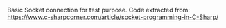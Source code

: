 Basic Socket connection for test purpose.
Code extracted from: https://www.c-sharpcorner.com/article/socket-programming-in-C-Sharp/
